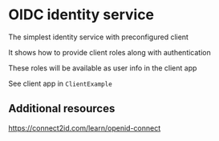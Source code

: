 # OIDC identity service 

The simplest identity service with preconfigured client

It shows how to provide client roles along with authentication

These roles will be available as user info in the client app

See client app in `ClientExample`

## Additional resources

https://connect2id.com/learn/openid-connect